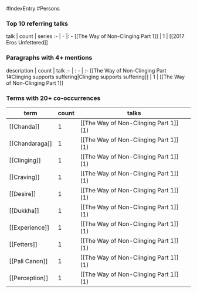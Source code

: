 #IndexEntry #Persons

### Top 10 referring talks
talk | count | series
:- | - |: -
[[The Way of Non-Clinging Part 1]] | 1 | [[2017 Eros Unfettered]]

### Paragraphs with 4+ mentions
description | count | talk
:- | : - | :-
[[The Way of Non-Clinging Part 1#Clinging supports suffering\|Clinging supports suffering]] | 1 | [[The Way of Non-Clinging Part 1]]

### Terms with 20+ co-occurrences
term | count | talks
-|-|-
[[Chanda]] | 1 | <span class="counts">[[The Way of Non-Clinging Part 1]] (1)</span> 
[[Chandaraga]] | 1 | <span class="counts">[[The Way of Non-Clinging Part 1]] (1)</span> 
[[Clinging]] | 1 | <span class="counts">[[The Way of Non-Clinging Part 1]] (1)</span> 
[[Craving]] | 1 | <span class="counts">[[The Way of Non-Clinging Part 1]] (1)</span> 
[[Desire]] | 1 | <span class="counts">[[The Way of Non-Clinging Part 1]] (1)</span> 
[[Dukkha]] | 1 | <span class="counts">[[The Way of Non-Clinging Part 1]] (1)</span> 
[[Experience]] | 1 | <span class="counts">[[The Way of Non-Clinging Part 1]] (1)</span> 
[[Fetters]] | 1 | <span class="counts">[[The Way of Non-Clinging Part 1]] (1)</span> 
[[Pali Canon]] | 1 | <span class="counts">[[The Way of Non-Clinging Part 1]] (1)</span> 
[[Perception]] | 1 | <span class="counts">[[The Way of Non-Clinging Part 1]] (1)</span> 

